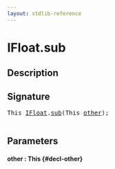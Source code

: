 ```yaml
---
layout: stdlib-reference
---
```


# IFloat\.sub

## Description





## Signature 

<pre>
<span class="code_keyword">This</span> <a href="/stdlib-reference/interfaces/ifloat-01/index" class="code_type">IFloat</a>.<a href="/stdlib-reference/interfaces/ifloat-01/sub">sub</a>(<span class="code_keyword">This</span> <a href="/stdlib-reference/interfaces/ifloat-01/sub#decl-other" class="code_param">other</a>);

</pre>

## Parameters

#### other  : This {#decl-other}

